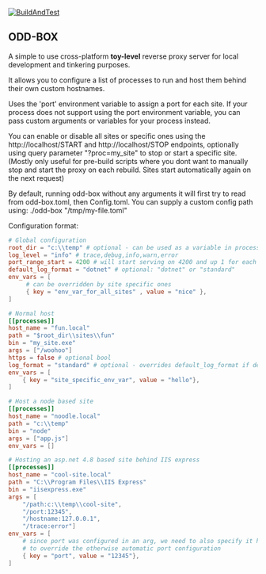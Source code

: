 [![BuildAndTest](https://github.com/OlofBlomqvist/odd-box/actions/workflows/rust.yml/badge.svg)](https://github.com/OlofBlomqvist/odd-box/actions/workflows/rust.yml)

## ODD-BOX

A simple to use cross-platform **toy-level** reverse proxy server for local development and tinkering purposes.

It allows you to configure a list of processes to run and host them behind their own custom hostnames.

Uses the 'port' environment variable to assign a port for each site. If your process does not support using the port environment variable, you can pass custom arguments or variables for your process instead.

You can enable or disable all sites or specific ones using the http://localhost/START and http://localhost/STOP endpoints, optionally using query parameter "?proc=my_site" to stop or start a specific site.
(Mostly only useful for pre-build scripts where you dont want to manually stop and start the proxy on each rebuild. Sites start automatically again on the next request) 

By default, running odd-box without any arguments it will first try to read from odd-box.toml, then Config.toml.
You can supply a custom config path using: ./odd-box "/tmp/my-file.toml"

Configuration format:

```toml
# Global configuration
root_dir = "c:\\temp" # optional - can be used as a variable in process paths
log_level = "info" # trace,debug,info,warn,error
port_range_start = 4200 # will start serving on 4200 and up 1 for each site
default_log_format = "dotnet" # optional: "dotnet" or "standard"
env_vars = [
     # can be overridden by site specific ones
     { key = "env_var_for_all_sites" , value = "nice" }, 
]

# Normal host
[[processes]]
host_name = "fun.local"
path = "$root_dir\\sites\\fun"
bin = "my_site.exe"
args = ["/woohoo"]
https = false # optional bool
log_format = "standard" # optional - overrides default_log_format if defined
env_vars = [
    { key = "site_specific_env_var", value = "hello"},
]

# Host a node based site
[[processes]]
host_name = "noodle.local"
path = "c:\\temp"
bin = "node"
args = ["app.js"]
env_vars = []

# Hosting an asp.net 4.8 based site behind IIS express 
[[processes]]
host_name = "cool-site.local"
path = "C:\\Program Files\\IIS Express"
bin = "iisexpress.exe"
args = [ 
    "/path:c:\\temp\\cool-site", 
    "/port:12345",
    "/hostname:127.0.0.1",
    "/trace:error"]
env_vars = [
    # since port was configured in an arg, we need to also specify it here
    # to override the otherwise automatic port configuration
    { key = "port", value = "12345"},
]


```
